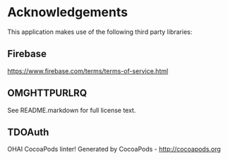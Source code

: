 # Acknowledgements
This application makes use of the following third party libraries:

## Firebase

https://www.firebase.com/terms/terms-of-service.html

## OMGHTTPURLRQ

See README.markdown for full license text.

## TDOAuth

OHAI CocoaPods linter!
Generated by CocoaPods - http://cocoapods.org
